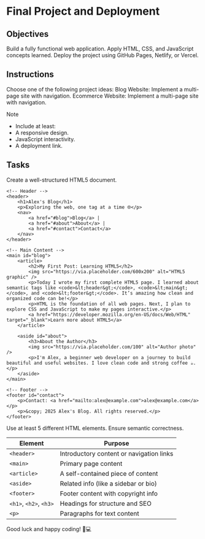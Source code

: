 # Final Project and Deployment

## Objectives
Build a fully functional web application.
Apply HTML, CSS, and JavaScript concepts learned.
Deploy the project using GitHub Pages, Netlify, or Vercel.

## Instructions
Choose one of the following project ideas:
Blog Website: Implement a multi-page site with navigation.
Ecommerce Website: Implement a multi-page site with navigation.

>[!NOTE]
> - Include at least:
> - A responsive design.
> - JavaScript interactivity.
> - A deployment link.

## Tasks

Create a well-structured HTML5 document.

<!DOCTYPE html>
<html lang="en">
<head>
    <meta charset="UTF-8">
    <meta name="viewport" content="width=device-width, initial-scale=1.0">
    <title>Alex's Simple Blog</title>
    <link rel="stylesheet" href="style.css">
</head>
<body>

    <!-- Header -->
    <header>
        <h1>Alex's Blog</h1>
        <p>Exploring the web, one tag at a time 🌐</p>
        <nav>
            <a href="#blog">Blog</a> |
            <a href="#about">About</a> |
            <a href="#contact">Contact</a>
        </nav>
    </header>

    <!-- Main Content -->
    <main id="blog">
        <article>
            <h2>My First Post: Learning HTML5</h2>
            <img src="https://via.placeholder.com/600x200" alt="HTML5 graphic" />
            <p>Today I wrote my first complete HTML5 page. I learned about semantic tags like <code>&lt;header&gt;</code>, <code>&lt;main&gt;</code>, and <code>&lt;footer&gt;</code>. It’s amazing how clean and organized code can be!</p>
            <p>HTML is the foundation of all web pages. Next, I plan to explore CSS and JavaScript to make my pages interactive.</p>
            <a href="https://developer.mozilla.org/en-US/docs/Web/HTML" target="_blank">Learn more about HTML5</a>
        </article>

        <aside id="about">
            <h3>About the Author</h3>
            <img src="https://via.placeholder.com/100" alt="Author photo" />
            <p>I'm Alex, a beginner web developer on a journey to build beautiful and useful websites. I love clean code and strong coffee ☕.</p>
        </aside>
    </main>

    <!-- Footer -->
    <footer id="contact">
        <p>Contact: <a href="mailto:alex@example.com">alex@example.com</a></p>
        <p>&copy; 2025 Alex's Blog. All rights reserved.</p>
    </footer>

</body>
</html>


Use at least 5 different HTML elements.
Ensure semantic correctness.

| Element                | Purpose                                  |
| ---------------------- | ---------------------------------------- |
| `<header>`             | Introductory content or navigation links |
| `<main>`               | Primary page content                     |
| `<article>`            | A self-contained piece of content        |
| `<aside>`              | Related info (like a sidebar or bio)     |
| `<footer>`             | Footer content with copyright info       |
| `<h1>`, `<h2>`, `<h3>` | Headings for structure and SEO           |
| `<p>`                  | Paragraphs for text content              |


Good luck and happy coding! 🚀💻
